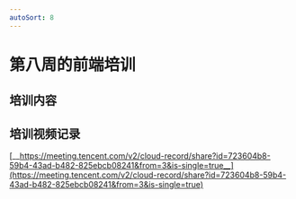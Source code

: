 ```yaml
---
autoSort: 8
---
```

# 第八周的前端培训
## 培训内容





## 培训视频记录

[__https://meeting.tencent.com/v2/cloud-record/share?id=723604b8-59b4-43ad-b482-825ebcb08241&from=3&is-single=true__](https://meeting.tencent.com/v2/cloud-record/share?id=723604b8-59b4-43ad-b482-825ebcb08241&from=3&is-single=true)



